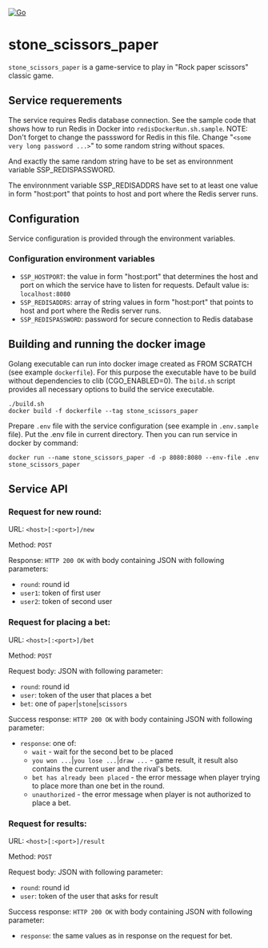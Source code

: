 [![Go](https://github.com/slytomcat/stone_scissors_paper/actions/workflows/go.yml/badge.svg)](https://github.com/slytomcat/stone_scissors_paper/actions/workflows/go.yml)

# stone_scissors_paper

`stone_scissors_paper` is a game-service to play in "Rock paper scissors" classic game.

## Service requerements

The service requires Redis database connection. See the sample code that shows how to run Redis in Docker into `redisDockerRun.sh.sample`. NOTE: Don't forget to change the passsword for Redis in this file. Change "`<some very long password ...>`" to some random string without spaces.

And exactly the same random string have to be set as environnment variable SSP_REDISPASSWORD.

The environnment variable SSP_REDISADDRS have set to at least one value in form "host:port" that points to host and port where the Redis server runs.

## Configuration

Service configuration is provided through the environment variables.

### Configuration environment variables

- `SSP_HOSTPORT`: the value in form "host:port" that determines the host and port on which the service have to listen for requests. Default value is: `localhost:8080`
- `SSP_REDISADDRS`: array of string values in form "host:port" that points to host and port where the Redis server runs.
- `SSP_REDISPASSWORD`: password for secure connection to Redis database

## Building and running the docker image

Golang executable can run into docker image created as FROM SCRATCH (see example `dockerfile`). For this purpose the executable have to be build without dependencies to clib (CGO_ENABLED=0). The `bild.sh` script provides all necessary options to build the service executable.

    ./build.sh
    docker build -f dockerfile --tag stone_scissors_paper

Prepare `.env` file with the service configuration (see example in `.env.sample` file). Put the .env file in current directory.
Then you can run service in docker by command:

    docker run --name stone_scissors_paper -d -p 8080:8080 --env-file .env stone_scissors_paper

## Service API

### Request for new round:

URL: `<host>[:<port>]/new`

Method: `POST`

Response: `HTTP 200 OK` with body containing JSON with following parameters:

- `round`: round id
- `user1`: token of first user
- `user2`: token of second user


### Request for placing a bet:

URL: `<host>[:<port>]/bet`

Method: `POST`

Request body: JSON with following parameter:

- `round`: round id
- `user`: token of the user that places a bet
- `bet`: one of `paper`|`stone`|`scissors` 

Success response: `HTTP 200 OK` with body containing JSON with following parameter: 

- `response`: one of: 
    - `wait` - wait for the second bet to be placed
    - `you won ...`|`you lose ...`|`draw ...` - game result, it result also contains the current user and the rival's bets.
    - `bet has already been placed` - the error message when player trying to place more than one bet in the round.
    - `unauthorized` - the error message when player is not authorized to place a bet.
 


### Request for results:
URL: `<host>[:<port>]/result` 

Method: `POST`

Request body: JSON with following parameter:

- `round`: round id
- `user`: token of the user that asks for result

Success response: `HTTP 200 OK` with body containing JSON with following parameter: 

- `response`: the same values as in response on the request for bet.



